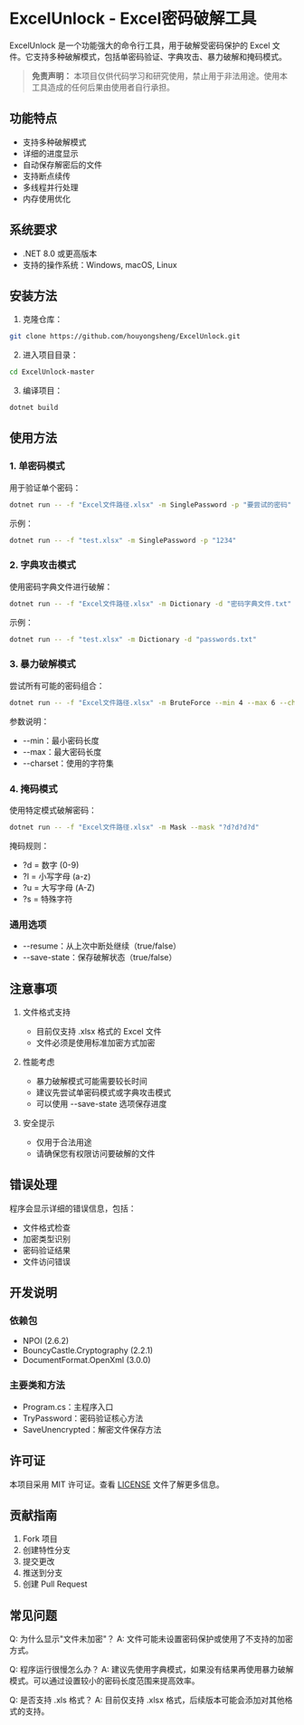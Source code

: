 # ExcelUnlock - Excel密码破解工具

ExcelUnlock 是一个功能强大的命令行工具，用于破解受密码保护的 Excel 文件。它支持多种破解模式，包括单密码验证、字典攻击、暴力破解和掩码模式。

> **免责声明：** 本项目仅供代码学习和研究使用，禁止用于非法用途。使用本工具造成的任何后果由使用者自行承担。

## 功能特点

- 支持多种破解模式
- 详细的进度显示
- 自动保存解密后的文件
- 支持断点续传
- 多线程并行处理
- 内存使用优化

## 系统要求

- .NET 8.0 或更高版本
- 支持的操作系统：Windows, macOS, Linux

## 安装方法

1. 克隆仓库：
```bash
git clone https://github.com/houyongsheng/ExcelUnlock.git
```

2. 进入项目目录：
```bash
cd ExcelUnlock-master
```

3. 编译项目：
```bash
dotnet build
```

## 使用方法

### 1. 单密码模式
用于验证单个密码：
```bash
dotnet run -- -f "Excel文件路径.xlsx" -m SinglePassword -p "要尝试的密码"
```

示例：
```bash
dotnet run -- -f "test.xlsx" -m SinglePassword -p "1234"
```

### 2. 字典攻击模式
使用密码字典文件进行破解：
```bash
dotnet run -- -f "Excel文件路径.xlsx" -m Dictionary -d "密码字典文件.txt"
```

示例：
```bash
dotnet run -- -f "test.xlsx" -m Dictionary -d "passwords.txt"
```

### 3. 暴力破解模式
尝试所有可能的密码组合：
```bash
dotnet run -- -f "Excel文件路径.xlsx" -m BruteForce --min 4 --max 6 --charset "0123456789"
```

参数说明：
- --min：最小密码长度
- --max：最大密码长度
- --charset：使用的字符集

### 4. 掩码模式
使用特定模式破解密码：
```bash
dotnet run -- -f "Excel文件路径.xlsx" -m Mask --mask "?d?d?d?d"
```

掩码规则：
- ?d = 数字 (0-9)
- ?l = 小写字母 (a-z)
- ?u = 大写字母 (A-Z)
- ?s = 特殊字符

### 通用选项

- --resume：从上次中断处继续（true/false）
- --save-state：保存破解状态（true/false）

## 注意事项

1. 文件格式支持
   - 目前仅支持 .xlsx 格式的 Excel 文件
   - 文件必须是使用标准加密方式加密

2. 性能考虑
   - 暴力破解模式可能需要较长时间
   - 建议先尝试单密码模式或字典攻击模式
   - 可以使用 --save-state 选项保存进度

3. 安全提示
   - 仅用于合法用途
   - 请确保您有权限访问要破解的文件

## 错误处理

程序会显示详细的错误信息，包括：
- 文件格式检查
- 加密类型识别
- 密码验证结果
- 文件访问错误

## 开发说明

### 依赖包
- NPOI (2.6.2)
- BouncyCastle.Cryptography (2.2.1)
- DocumentFormat.OpenXml (3.0.0)

### 主要类和方法
- Program.cs：主程序入口
- TryPassword：密码验证核心方法
- SaveUnencrypted：解密文件保存方法

## 许可证

本项目采用 MIT 许可证。查看 [LICENSE](LICENSE) 文件了解更多信息。

## 贡献指南

1. Fork 项目
2. 创建特性分支
3. 提交更改
4. 推送到分支
5. 创建 Pull Request

## 常见问题

Q: 为什么显示"文件未加密"？
A: 文件可能未设置密码保护或使用了不支持的加密方式。

Q: 程序运行很慢怎么办？
A: 建议先使用字典模式，如果没有结果再使用暴力破解模式。可以通过设置较小的密码长度范围来提高效率。

Q: 是否支持 .xls 格式？
A: 目前仅支持 .xlsx 格式，后续版本可能会添加对其他格式的支持。
